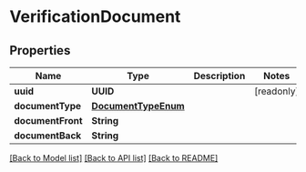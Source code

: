 # VerificationDocument

## Properties
Name | Type | Description | Notes
------------ | ------------- | ------------- | -------------
**uuid** | **UUID** |  | [readonly] 
**documentType** | [**DocumentTypeEnum**](DocumentTypeEnum.md) |  | 
**documentFront** | **String** |  | 
**documentBack** | **String** |  | 

[[Back to Model list]](../README.md#documentation-for-models) [[Back to API list]](../README.md#documentation-for-api-endpoints) [[Back to README]](../README.md)


